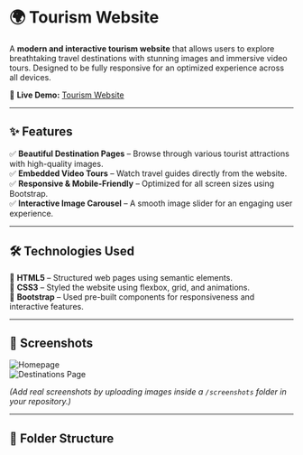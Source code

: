 # 🌍 Tourism Website  

A **modern and interactive tourism website** that allows users to explore breathtaking travel destinations with stunning images and immersive video tours. Designed to be fully responsive for an optimized experience across all devices.  

🔗 **Live Demo:** [Tourism Website](https://adithyakammara.ccbp.tech)  

---

## ✨ Features  

✅ **Beautiful Destination Pages** – Browse through various tourist attractions with high-quality images.  
✅ **Embedded Video Tours** – Watch travel guides directly from the website.  
✅ **Responsive & Mobile-Friendly** – Optimized for all screen sizes using Bootstrap.  
✅ **Interactive Image Carousel** – A smooth image slider for an engaging user experience.  

---

## 🛠 Technologies Used  

🔹 **HTML5** – Structured web pages using semantic elements.  
🔹 **CSS3** – Styled the website using flexbox, grid, and animations.  
🔹 **Bootstrap** – Used pre-built components for responsiveness and interactive features.  

---

## 🚀 Screenshots  

![Homepage](https://github.com/AdithyaKammara/Tourism-Website/blob/main/screenshots/homepage.png)  
![Destinations Page](https://github.com/AdithyaKammara/Tourism-Website/blob/main/screenshots/destinations.png)  

*(Add real screenshots by uploading images inside a `/screenshots` folder in your repository.)*  

---

## 📂 Folder Structure  

